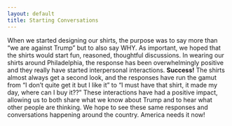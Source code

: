 ```yaml
---
layout: default
title: Starting Conversations
---
```



When we started designing our shirts, the purpose was to say more than “we are against Trump” but to also say WHY.  As important,  we hoped that the shirts would start fun, reasoned, thoughtful discussions.  In wearing our shirts around Philadelphia, the response has been overwhelmingly positive and they really have started interpersonal interactions.  **Success!**  The shirts almost always get a second look, and the responses have run the gamut from “I don’t quite get it but I like it” to “I must have that shirt, it made my day, where can I buy it??”  These interactions have had a positive impact, allowing us to both share what we know about Trump and to hear what other people are thinking.  We hope to see these same responses and conversations happening around the country.  America needs it now!
